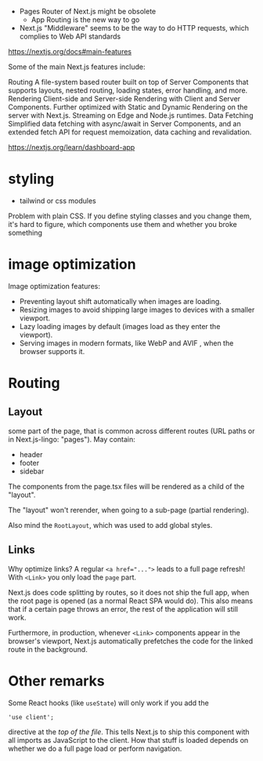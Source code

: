 - Pages Router of Next.js might be obsolete
    - App Routing is the new way to go
- Next.js "Middleware" seems to be the way to do HTTP requests, which complies to Web API standards


https://nextjs.org/docs#main-features

Some of the main Next.js features include:

Routing         A file-system based router built on top of Server Components that supports layouts, nested routing, loading states, error handling, and more.
Rendering       Client-side and Server-side Rendering with Client and Server Components. Further optimized with Static and Dynamic Rendering on the server with Next.js. Streaming on Edge and Node.js runtimes.
Data Fetching   Simplified data fetching with async/await in Server Components, and an extended fetch API for request memoization, data caching and revalidation.

https://nextjs.org/learn/dashboard-app



# styling

* tailwind or css modules

Problem with plain CSS. If you define styling classes and you change them,
it's hard to figure, which components use them and whether you broke something


# image optimization

Image optimization features:

* Preventing layout shift automatically when images are loading.
* Resizing images to avoid shipping large images to devices with a smaller viewport.
* Lazy loading images by default (images load as they enter the viewport).
* Serving images in modern formats, like WebP
  and AVIF
  , when the browser supports it.

# Routing

## Layout

some part of the page, that is common across different routes (URL paths or in Next.js-lingo: "pages").
May contain:
* header
* footer
* sidebar

The components from the page.tsx files will be rendered as a child of the "layout".

The "layout" won't rerender, when going to a sub-page (partial rendering).

Also mind the `RootLayout`, which was used to add global styles.

## Links

Why optimize links? A regular `<a href="...">` leads to a full page refresh!
With `<Link>` you only load the `page` part.

Next.js does code splitting by routes, so it does not ship the full app, when the root page is opened (as a normal React SPA would do). This also means that if a certain page throws an error, the rest of the application will still work.

Furthermore, in production, whenever `<Link>` components appear in the browser's viewport, Next.js automatically prefetches the code for the linked route in the background.

# Other remarks

Some React hooks (like `useState`) will only work if you add the
```
'use client';
```
directive at the *top of the file*. This tells Next.js to ship this component
with all imports as JavaScript to the client. How that stuff is loaded
depends on whether we do a full page load or perform navigation.